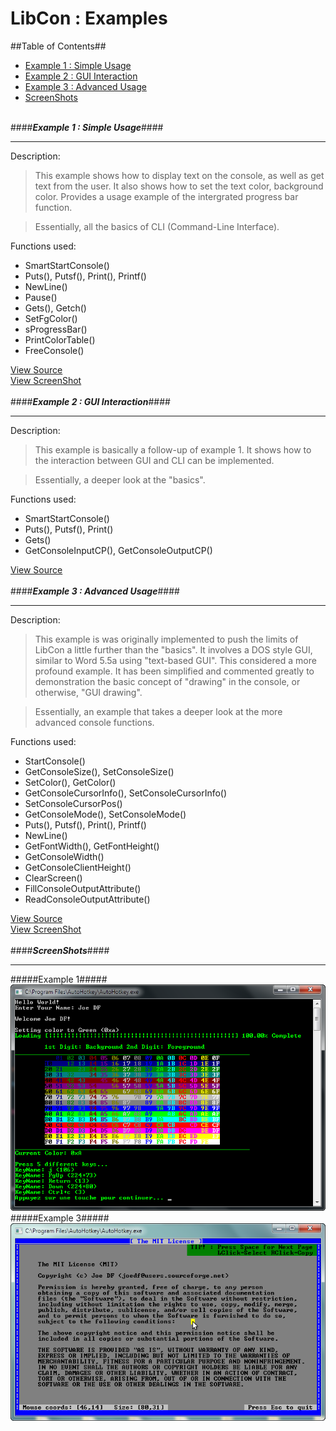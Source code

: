 LibCon : Examples
=====================================

##Table of Contents##
- [Example 1 : Simple Usage](#example-1--simple-usage)
- [Example 2 : GUI Interaction](#example-2--gui-interaction)
- [Example 3 : Advanced Usage](#example-3--advanced-usage)
- [ScreenShots](#screenshots)
<br><br>

<a id="example-1--simple-usage"></a>
####**_Example 1 : Simple Usage_**####

----
Description:
> This example shows how to display text on the console, as well as get text from the user. It also shows how to set the text color, background color. Provides a usage example of the intergrated progress bar function.  

>Essentially, all the basics of CLI (Command-Line Interface).

Functions used:

- SmartStartConsole()
- Puts(), Putsf(), Print(), Printf()
- NewLine()
- Pause()
- Gets(), Getch()
- SetFgColor()
- sProgressBar()
- PrintColorTable()
- FreeConsole()

[View Source](https://github.com/joedf/LibCon.ahk/blob/master/Example.ahk)  
[View ScreenShot](#preview)  
<br>
<a id="example-2--gui-interaction"></a>
####**_Example 2 : GUI Interaction_**####

----
Description:
> This example is basically a follow-up of example 1. It shows how to the interaction between GUI and CLI can be implemented.  

>Essentially, a deeper look at the "basics".

Functions used:

- SmartStartConsole()
- Puts(), Putsf(), Print()
- Gets()
- GetConsoleInputCP(), GetConsoleOutputCP()

[View Source](https://github.com/joedf/LibCon.ahk/blob/master/Example2.ahk)  
<br>
<a id="example-3--advanced-usage"></a>
####**_Example 3 : Advanced Usage_**####

----
Description:
> This example is was originally implemented to push the limits of LibCon a little further than the "basics". It involves a DOS style GUI, similar to Word 5.5a using "text-based GUI". This considered a more profound example. It has been simplified and commented greatly to demonstration the basic concept of "drawing" in the console, or otherwise, "GUI drawing".

>Essentially, an example that takes a deeper look at the more advanced console functions.

Functions used:

- StartConsole()
- GetConsoleSize(), SetConsoleSize()
- SetColor(), GetColor()
- GetConsoleCursorInfo(), SetConsoleCursorInfo()
- SetConsoleCursorPos()
- GetConsoleMode(), SetConsoleMode()
- Puts(), Putsf(), Print(), Printf()
- NewLine()
- GetFontWidth(), GetFontHeight()
- GetConsoleWidth()
- GetConsoleClientHeight()
- ClearScreen()
- FillConsoleOutputAttribute()
- ReadConsoleOutputAttribute()

[View Source](https://github.com/joedf/LibCon.ahk/blob/master/Example3.ahk)  
[View ScreenShot](#preview2)  
<br>
<a id="screenshots"></a>
####**_ScreenShots_**####

----
<a id="preview"></a>
#####Example 1#####
![Example 1](preview.png "Preview")  
<a id="preview2"></a> 
#####Example 3#####
![Example 3](preview2.png "Preview 2")  
<br>
